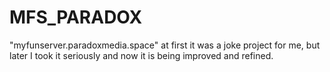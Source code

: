 # MFS_PARADOX
"myfunserver.paradoxmedia.space" at first it was a joke project for me, but later I took it seriously and now it is being improved and refined.
